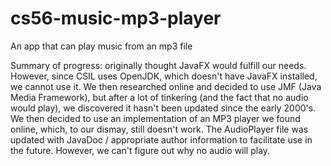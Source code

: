 cs56-music-mp3-player
=====================

An app that can play music from an mp3 file


Summary of progress: originally thought JavaFX would fulfill our needs. However, since CSIL uses OpenJDK, which doesn't have JavaFX installed, we cannot use it. We then researched online and decided to use JMF (Java Media Framework), but after a lot of tinkering (and the fact that no audio would play), we discovered it hasn't been updated since the early 2000's. We then decided to use an implementation of an MP3 player we found online, which, to our dismay, still doesn't work. The AudioPlayer file was updated with JavaDoc / appropriate author information to facilitate use in the future. However, we can't figure out why no audio will play.